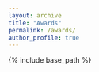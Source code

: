 ```yaml
---
layout: archive
title: "Awards"
permalink: /awards/
author_profile: true
---
```


{% include base_path %}

